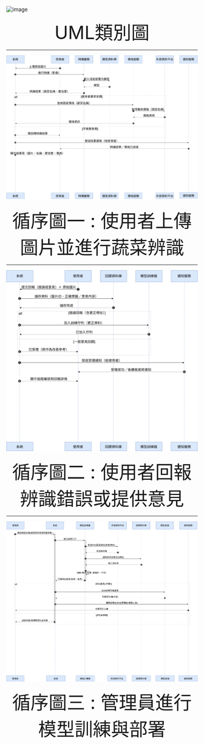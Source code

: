 ![image](UML圖.png)
<div align="center">
  <font size="7">UML類別圖</font>
</div>

---
![循序圖一](https://github.com/shan-tai/teamwork/blob/main/%E5%BE%AA%E5%BA%8F%E5%9C%961.drawio.png)
<div align="center">
  <font size="7">循序圖一  : 使用者上傳圖片並進行蔬菜辨識</font>
</div>

---
![循序圖二](https://github.com/shan-tai/teamwork/blob/main/%E5%BE%AA%E5%BA%8F%E5%9C%962.drawio.png)
<div align="center">
  <font size="7">循序圖二  : 使用者回報辨識錯誤或提供意見</font>
</div>

---
![循序圖三](https://github.com/shan-tai/teamwork/blob/main/%E5%BE%AA%E5%BA%8F%E5%9C%963.drawio.png)
<div align="center">
  <font size="7">循序圖三  : 管理員進行模型訓練與部署 </font>
</div>
